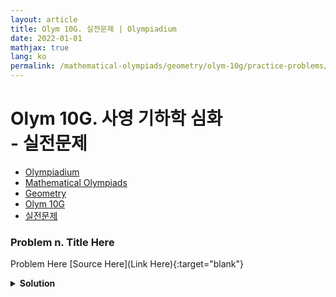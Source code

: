 ```yaml
---
layout: article
title: Olym 10G. 실전문제 | Olympiadium
date: 2022-01-01
mathjax: true
lang: ko
permalink: /mathematical-olympiads/geometry/olym-10g/practice-problems/
---
```

# Olym 10G. 사영 기하학 심화 <br> <ssup> - 실전문제</ssup>

<ul class="breadcrumb">
	<li><a href="{{ site.homeurl }}">Olympiadium</a></li> 
	<li><a href="{{ site.homeurl }}mathematical-olympiads/">Mathematical Olympiads</a></li> 
	<li><a href="{{ site.homeurl }}mathematical-olympiads/geometry/">Geometry</a></li> 
	<li><a href="{{ site.homeurl }}mathematical-olympiads/geometry/olym-10g/">Olym 10G</a></li> 
	<li><a href="{{ site.homeurl }}mathematical-olympiads/geometry/olym-10g/practice-problems/">실전문제</a></li>
</ul>

### Problem n. Title Here
<blueboard> Problem Here </blueboard>
[Source Here](Link Here){:target="blank"}
<pinkborder><details>
<summary><b>Solution</b></summary>
Solution Here. 
</details></pinkborder>
